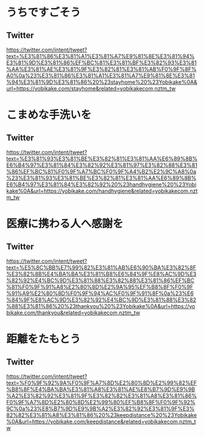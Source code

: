 
# うちですごそう

## Twitter
https://twitter.com/intent/tweet?text=%E3%81%86%E3%81%A1%E3%81%A7%E9%81%8E%E3%81%94%E3%81%9D%E3%81%86%EF%BC%81%E3%81%BF%E3%82%93%E3%81%AA%E3%81%AE%E3%81%9F%E3%82%81%E3%81%AB%F0%9F%8F%A0%0a%23%E3%81%86%E3%81%A1%E3%81%A7%E9%81%8E%E3%81%94%E3%81%9D%E3%81%86%20%23stayhome%20%23Yobikake%0A&url=https://yobikake.com/stayhome&related=yobikakecom,nztm_tw


# こまめな手洗いを

## Twitter
https://twitter.com/intent/tweet?text=%E3%81%93%E3%81%BE%E3%82%81%E3%81%AA%E6%89%8B%E6%B4%97%E3%81%84%E3%82%92%E3%81%97%E3%82%88%E3%81%86%EF%BC%81%F0%9F%A7%BC%F0%9F%A4%B2%E2%9C%A8%0a%23%E3%81%93%E3%81%BE%E3%82%81%E3%81%AA%E6%89%8B%E6%B4%97%E3%81%84%E3%82%92%20%23handhygiene%20%23Yobikake%0A&url=https://yobikake.com/handhygiene&related=yobikakecom,nztm_tw


# 医療に携わる人へ感謝を

## Twitter
https://twitter.com/intent/tweet?text=%E5%8C%BB%E7%99%82%E3%81%AB%E6%90%BA%E3%82%8F%E3%82%8B%E4%BA%BA%E3%81%B8%E6%84%9F%E8%AC%9D%E3%82%92%E4%BC%9D%E3%81%88%E3%82%88%E3%81%86%EF%BC%81%F0%9F%91%A8%E2%80%8D%E2%9A%95%EF%B8%8F%F0%9F%91%A9%E2%80%8D%F0%9F%94%AC%F0%9F%91%8F%0a%23%E6%84%9F%E8%AC%9D%E3%82%92%E4%BC%9D%E3%81%88%E3%82%88%E3%81%86%20%23thankyou%20%23Yobikake%0A&url=https://yobikake.com/thankyou&related=yobikakecom,nztm_tw


# 距離をたもとう

## Twitter
https://twitter.com/intent/tweet?text=%F0%9F%92%9A%F0%9F%A7%8D%E2%80%8D%E2%99%82%EF%B8%8F%E4%BA%BA%E3%81%A8%E3%81%AE%E8%B7%9D%E9%9B%A2%E3%82%92%E3%81%9F%E3%82%82%E3%81%A8%E3%81%86%F0%9F%A7%8D%E2%80%8D%E2%99%80%EF%B8%8F%F0%9F%92%9C%0a%23%E8%B7%9D%E9%9B%A2%E3%82%92%E3%81%9F%E3%82%82%E3%81%A8%E3%81%86%20%23keepdistance%20%23Yobikake%0A&url=https://yobikake.com/keepdistance&related=yobikakecom,nztm_tw
